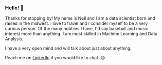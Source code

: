 ### Hello! 👋
Thanks for stopping by! My name is Neil and I am a data scientist born and raised in the midwest. I love to travel and I consider myself to be a very curious person. Of the many hobbies I have, I'd say baseball and music interest more than anything. I am most skilled in Machine Learning and Data Analysis.

I have a very open mind and will talk about just about anything.

Reach me on [LinkedIn](https://www.linkedin.com/in/neil-tschopp/) if you would like to chat. 😄
<!-- 
Here are some ideas to get you started:

- 🔭 I’m currently working on ...
- 🌱 I’m currently learning ...
- 👯 I’m looking to collaborate on ...
- 🤔 I’m looking for help with ...
- 💬 Ask me about ...
- 📫 How to reach me: ...
- 😄 Pronouns: ...
- ⚡ Fun fact: ...
-->
